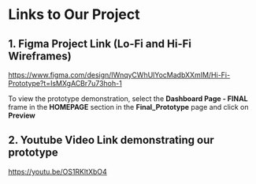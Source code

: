 # Links to Our Project

## 1. Figma Project Link (Lo-Fi and Hi-Fi Wireframes)

https://www.figma.com/design/IWnqyCWhUlYocMadbXXmIM/Hi-Fi-Prototype?t=IsMXgACBr7u73hoh-1

To view the prototype demonstration, select the **Dashboard Page - FINAL** frame in the **HOMEPAGE** section in the **Final_Prototype** page and click on **Preview**

## 2. Youtube Video Link demonstrating our prototype

https://youtu.be/OS1RKltXbO4
